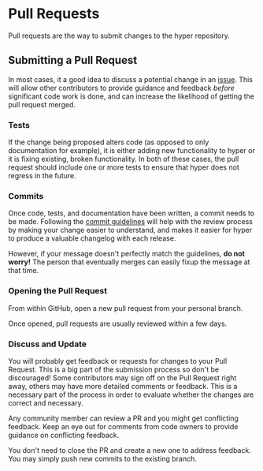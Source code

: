 # Pull Requests

Pull requests are the way to submit changes to the hyper repository.

## Submitting a Pull Request

In most cases, it a good idea to discuss a potential change in an
[issue](ISSUES.md). This will allow other contributors to provide guidance and
feedback _before_ significant code work is done, and can increase the
likelihood of getting the pull request merged.

### Tests

If the change being proposed alters code (as opposed to only documentation for
example), it is either adding new functionality to hyper or it is fixing
existing, broken functionality. In both of these cases, the pull request should
include one or more tests to ensure that hyper does not regress in the future.

### Commits

Once code, tests, and documentation have been written, a commit needs to be
made. Following the [commit guidelines](COMMITS.md) will help with the review
process by making your change easier to understand, and makes it easier for
hyper to produce a valuable changelog with each release.

However, if your message doesn't perfectly match the guidelines, **do not
worry!** The person that eventually merges can easily fixup the message at that
time.

### Opening the Pull Request

From within GitHub, open a new pull request from your personal branch.

Once opened, pull requests are usually reviewed within a few days.

### Discuss and Update

You will probably get feedback or requests for changes to your Pull Request.
This is a big part of the submission process so don't be discouraged! Some
contributors may sign off on the Pull Request right away, others may have more
detailed comments or feedback. This is a necessary part of the process in order
to evaluate whether the changes are correct and necessary.

Any community member can review a PR and you might get conflicting feedback.
Keep an eye out for comments from code owners to provide guidance on
conflicting feedback.

You don't need to close the PR and create a new one to address feedback. You
may simply push new commits to the existing branch.

